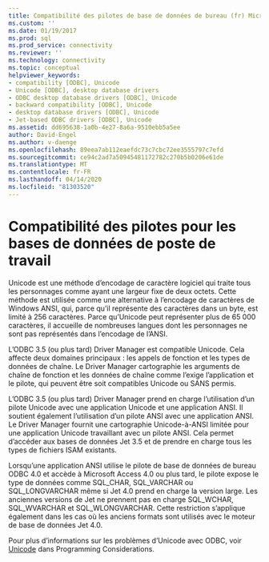 ```yaml
---
title: Compatibilité des pilotes de base de données de bureau (fr) Microsoft Docs
ms.custom: ''
ms.date: 01/19/2017
ms.prod: sql
ms.prod_service: connectivity
ms.reviewer: ''
ms.technology: connectivity
ms.topic: conceptual
helpviewer_keywords:
- compatibility [ODBC], Unicode
- Unicode [ODBC], desktop database drivers
- ODBC desktop database drivers [ODBC], Unicode
- backward compatibility [ODBC], Unicode
- desktop database drivers [ODBC], Unicode
- Jet-based ODBC drivers [ODBC], Unicode
ms.assetid: dd695638-1a0b-4e27-8a6a-9510ebb5a5ee
author: David-Engel
ms.author: v-daenge
ms.openlocfilehash: 89eea7ab112eaefdc73c7cbc72ee3555797c7efd
ms.sourcegitcommit: ce94c2ad7a50945481172782c270b5b0206e61de
ms.translationtype: MT
ms.contentlocale: fr-FR
ms.lasthandoff: 04/14/2020
ms.locfileid: "81303520"
---
```

# <a name="desktop-database-driver-compatibility"></a>Compatibilité des pilotes pour les bases de données de poste de travail
Unicode est une méthode d’encodage de caractère logiciel qui traite tous les personnages comme ayant une largeur fixe de deux octets. Cette méthode est utilisée comme une alternative à l’encodage de caractères de Windows ANSI, qui, parce qu’il représente des caractères dans un byte, est limité à 256 caractères. Parce qu’Unicode peut représenter plus de 65 000 caractères, il accueille de nombreuses langues dont les personnages ne sont pas représentés dans l’encodage de l’ANSI.  
  
 L’ODBC 3.5 (ou plus tard) Driver Manager est compatible Unicode. Cela affecte deux domaines principaux : les appels de fonction et les types de données de chaîne. Le Driver Manager cartographie les arguments de chaîne de fonction et les données de chaîne comme l’exige l’application et le pilote, qui peuvent être soit compatibles Unicode ou SANS permis.  
  
 L’ODBC 3.5 (ou plus tard) Driver Manager prend en charge l’utilisation d’un pilote Unicode avec une application Unicode et une application ANSI. Il soutient également l’utilisation d’un pilote ANSI avec une application ANSI. Le Driver Manager fournit une cartographie Unicode-à-ANSI limitée pour une application Unicode travaillant avec un pilote ANSI. Cela permet d’accéder aux bases de données Jet 3.5 et de prendre en charge tous les types de fichiers ISAM existants.  
  
 Lorsqu’une application ANSI utilise le pilote de base de données de bureau ODBC 4.0 et accède à Microsoft Access 4.0 ou plus tard, le pilote expose le type de données comme SQL_CHAR, SQL_VARCHAR ou SQL_LONGVARCHAR même si Jet 4.0 prend en charge la version large. Les anciennes versions de Jet ne prennent pas en charge SQL_WCHAR, SQL_WVARCHAR et SQL_WLONGVARCHAR. Cette restriction s’applique également dans les cas où les anciens formats sont utilisés avec le moteur de base de données Jet 4.0.  
  
 Pour plus d’informations sur les problèmes d’Unicode avec ODBC, voir [Unicode](../../odbc/reference/develop-app/unicode.md) dans Programming Considerations.
